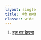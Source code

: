```yaml
---
layout: single 
title:  मेरी ग़ज़लें 
classes: wide
---
```



<ol>
<li> <a  href ='https://bukharifaraz.github.io/ghazal-index/'>इक बार देखना </a> </li>
  
</ol>
